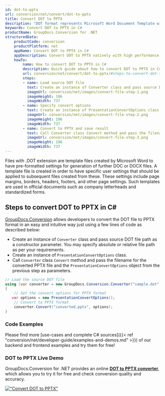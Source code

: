 ```yaml
---
id: dot-to-pptx
url: conversion/net/convert/dot-to-pptx
title: Convert DOT to PPTX
description: "DOT format represents Microsoft Word Document Template with .dot extension. Learn how to convert DOT to PPTX file programmatically in C# language using GroupDocs.Conversion for .NET library."
keywords: Convert DOT to PPTX in C#
productName: GroupDocs.Conversion for .NET
structuredData:
    productCode: conversion
    productPlatform: net
    appName: Convert DOT to PPTX in C#
    appDescription: Convert DOT to PPTX natively with high performance using C# language and server side GroupDocs.Conversion for .NET APIs, without the use of any software like Microsoft or Open Office.
    howTo:
        name: How to convert DOT to PPTX in C# 
        description: Quick guide about how to convert DOT to PPTX in C# with high performance and accuracy.
        url: conversion/net/convert/dot-to-pptx/#steps-to-convert-dot-to-pptx-in-c
        steps:
        - name: Load source DOT file 
          text: Create an instance of Converter class and pass source DOT file path as a constructor parameter. You may specify absolute or relative file path as per your requirements. 
          imageUrl: conversion/net/images/convert-file-step-1.png
          imageHeight: 196
          imageWidth: 737
        - name: Specify convert options 
          text: Create an instance of PresentationConvertOptions class.
          imageUrl: conversion/net/images/convert-file-step-2.png
          imageHeight: 196
          imageWidth: 737
        - name: Convert to PPTX and save result 
          text: Call Converter class Convert method and pass the filename for the converted HTML file and the PresentationConvertOptions object from the previous step as parameters.
          imageUrl: conversion/net/images/convert-file-step-3.png
          imageHeight: 196
          imageWidth: 737
---
```


Files with .DOT extension are template files created by Microsoft Word to have pre-formatted settings for generation of further DOC or DOCX files. A template file is created in order to have specific user settings that should be applied to subsequent files created from these. These settings include page margins, borders, headers, footers, and other page settings. Such templates are used in official documents such as company letterheads and standardized forms.

## Steps to convert DOT to PPTX in C#

[GroupDocs.Conversion](https://products.groupdocs.com/conversion/net) allows developers to convert the DOT file to PPTX format in an easy and intuitive way just using a few lines of code as described below:

* Create an instance of `Converter` class and pass source DOT file path as a constructor parameter. You may specify absolute or relative file path as per your requirements. 
* Create an instance of `PresentationConvertOptions` class.
* Call `Converter` class `Convert` method and pass the filename for the converted PPTX file and the `PresentationConvertOptions` object from the previous step as parameters.

```csharp
// Load the source DOT file
using (var converter = new GroupDocs.Conversion.Converter("sample.dot"))
{
    // Set the convert options for PPTX format
   var options = new PresentationConvertOptions();
    // Convert to PPTX format
    converter.Convert("converted.pptx", options);
}
```

### Code Examples

Please find more [use-cases and complete C# sources]({{< ref "conversion/net/developer-guide/examples-and-demos.md" >}}) of our backend and frontend examples and try them for free!

### DOT to PPTX Live Demo

GroupDocs.Conversion for .NET provides an online [**DOT to PPTX converter**](https://products.groupdocs.app/conversion/dot-to-pptx), which allows you to try it for free and check conversion quality and accuracy.

[!["Convert DOT to PPTX"](conversion/net/images/convert-to-pptx/convert-dot-to-pptx.png)](https://products.groupdocs.app/conversion/dot-to-pptx)